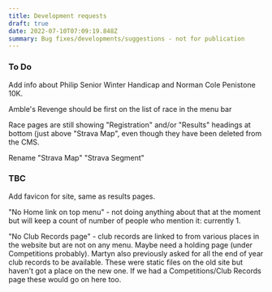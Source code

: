 ```yaml
---
title: Development requests
draft: true
date: 2022-07-10T07:09:19.848Z
summary: Bug fixes/developments/suggestions - not for publication
---
```

### To Do

Add info about Philip Senior Winter Handicap and Norman Cole Penistone 10K.

Amble's Revenge should be first on the list of race in the menu bar

Race pages are still showing "Registration" and/or "Results" headings at bottom (just above "Strava Map", even though they have been deleted from the CMS.

Rename "Strava Map" "Strava Segment"

### TBC

Add favicon for site, same as results pages.

"No Home link on top menu" - not doing anything about that at the moment but will keep a count of number of people who mention it: currently 1.

"No Club Records page" - club records are linked to from various places in the website but are not on any menu. Maybe need a holding page (under Competitions probably).  Martyn also previously asked for all the end of year club records to be available. These were static files on the old site but haven't got a place on the new one. If we had a Competitions/Club Records page these would go on here too.







